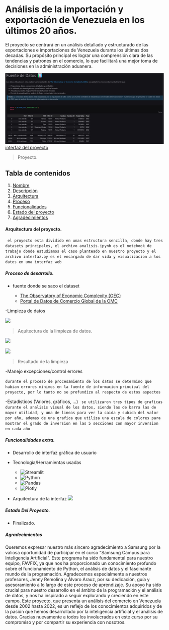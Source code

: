 # Análisis de la importación y exportación de Venezuela en los últimos 20 años.

El proyecto se centrará en un análisis detallado y estructurado de las exportaciones e importaciones de Venezuela durante los últimas dos decadas. Su propósito principal es lograr una comprensión clara de las tendencias y patrones en el comercio, lo que facilitará una mejor toma de decisiones en la administración aduanera.

![ Presentacion de los datos ](https://github.com/TheAtticTrash/FAVFIX-proyecto/blob/master/proyecto.jpg)
[interfaz del proyecto](https://fafvix.streamlit.app)

> Proyecto.

## Tabla de contenidos

1. [Nombre](#análisis-de-la-importación-y-exportación-de-venezuela-en-los-últimos-20-años)
2. [Descripción](#descripción)
3. [Arquitectura](#arquitectura-del-proyecto)
4. [Proceso](#proceso-de-desarrollo)
5. [Funcionalidades](#funcionalidades-extra)
6. [Estado del proyecto](#estado-del-proyecto)
7. [Agradecimientos](#agradecimientos)


#### Arquitectura del proyecto.
``` el proyecto esta dividido en unas estructura sencilla, donde hay tres datasets principales, el archivo analisis.ipynb es el notebook de trabajo donde estudiamos el caso planteado en nuestro proyecto y el archivo interfaz.py es el encargado de dar vida y visualizacion a los datos en una interfaz web```

##### Proceso de desarrollo.

+ fuente donde se saco el dataset

    *  [The Observatory of Economic Complexity (OEC)](https://oec.world/es/profile/country/ven)
    * [Portal de Datos de Comercio Global de la OMC](https://globaltradedata.wto.org/official-data)

-Limpieza de datos 

![](https://github.com/TheAtticTrash/FAVFIX-proyecto/blob/master/arquitectura%20de%20la%20limpieza.jpg)

> Aquitectura de la limpieza de datos.

![](https://github.com/TheAtticTrash/FAVFIX-proyecto/blob/master/arquitectura%20basica%20de%20la%20limpieza.jpg)

![](https://github.com/TheAtticTrash/FAVFIX-proyecto/blob/master/resultado%20de%20la%20limpieza.jpg)

>Resultado de la limpieza

-Manejo excepciones/control errores

``` durante el proceso de procesamiento de los datos se determino que habian errores minimos en la fuente de informacion principal del proyecto, por lo tanto no se profundizo al respecto de estos aspectos ```

-Estadísticos (Valores, gráficos, …) ``` se utilizaron tres tipos de graficas durante el analisis visual de los datos, siendo las de barra las de mayor utilidad, y una de lineas para ver la caida y subida del valor por año, ademas de una grafica que utiliza una escala de colores para mostrar el grado de inversion en las 5 secciones con mayor inversion en cada año```

##### Funcionalidades extra.

* Desarrollo de interfaz gráfica de usuario

- Tecnología/Herramientas usadas
  - ![Streamlit](https://img.shields.io/badge/Streamlit-FF4B4B?style=flat-square&logo=streamlit&logoColor=white)
  - ![Python](https://img.shields.io/badge/Python-3776AB?style=flat-square&logo=python&logoColor=white)
  - ![Pandas](https://img.shields.io/badge/Pandas-150458?style=flat-square&logo=pandas&logoColor=white)
  - ![Plotly](https://img.shields.io/badge/Plotly-3B4B8C?style=flat-square&logo=plotly&logoColor=white)
  
- Arquitectura de la interfaz
  ![](https://github.com/TheAtticTrash/FAVFIX-proyecto/blob/master/interfaz.jpg)

##### Estado Del Proyecto.

* Finalizado.

##### Agradecimientos

Queremos expresar nuestro más sincero agradecimiento a Samsung por la valiosa oportunidad de participar en el curso "Samsung Campus para Inteligencia Artificial". 
Este programa ha sido fundamental para nuestro equipo, FAVFIX, ya que nos ha proporcionado un conocimiento profundo sobre el funcionamiento de Python, el análisis de datos y el fascinante mundo de la programación.
Agradecemos especialmente a nuestros profesores, Jenny Remolina y Álvaro Arauz, por su dedicación, guía y asesoramiento a lo largo de este proceso de aprendizaje. Su apoyo ha sido crucial para nuestro desarrollo en el ámbito de la programación y el análisis de datos, y nos ha inspirado a seguir explorando y creciendo en este campo.
Este proyecto, que presenta un análisis del comercio en Venezuela desde 2002 hasta 2022, es un reflejo de los conocimientos adquiridos y de la pasión que hemos desarrollado por la inteligencia artificial y el análisis de datos.
Gracias nuevamente a todos los involucrados en este curso por su compromiso y por compartir su experiencia con nosotros.
